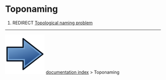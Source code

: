 # Toponaming
1.  REDIRECT [Topological naming problem](Topological_naming_problem.md)



---
![](images/Button_right.svg) [documentation index](../README.md) > Toponaming
